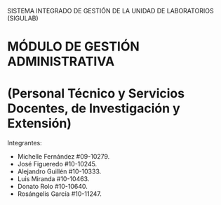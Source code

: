 SISTEMA INTEGRADO DE GESTIÓN DE LA UNIDAD DE LABORATORIOS (SIGULAB)

MÓDULO DE GESTIÓN ADMINISTRATIVA 
=====================================================================
(Personal Técnico y Servicios Docentes, de Investigación y Extensión)
=====================================================================

Integrantes:
- Michelle Fernández #09-10279.
- José Figueredo #10-10245.
- Alejandro Guillén #10-10333.
- Luis Miranda #10-10463.
- Donato Rolo #10-10640.
- Rosángelis García #10-11247.
